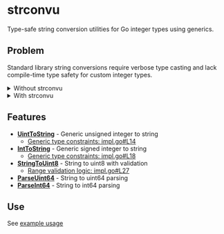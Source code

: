 # strconvu

Type-safe string conversion utilities for Go integer types using
generics.

## Problem

Standard library string conversions require verbose type casting and
lack compile-time type safety for custom integer types.

<details>
<summary>Without strconvu</summary>

```go
type UserID uint64
type OrderID int64

func processOrder(userStr, orderStr string) error {
    // Verbose casting for custom types - boilerplate here
    userVal, err := strconv.ParseUint(userStr, 10, 64)
    if err != nil {
        return fmt.Errorf("invalid user ID: %w", err)
    }
    userID := UserID(userVal) // Manual casting required

    // Different functions for different sizes - easy to get wrong
    orderVal, err := strconv.ParseInt(orderStr, 10, 64)
    if err != nil {
        return fmt.Errorf("invalid order ID: %w", err)
    }
    orderID := OrderID(orderVal) // More manual casting

    // Converting back requires more casting
    log.Printf("User %s placed order %s",
        strconv.FormatUint(uint64(userID), 10), // Verbose conversion
        strconv.FormatInt(int64(orderID), 10))  // More verbose conversion

    return nil
}
```
</details>

<details>
<summary>With strconvu</summary>

```go
type UserID uint64
type OrderID int32

func processOrder(userStr, orderStr string) error {
    userID, err := ParseUint64(userStr)
    if err != nil {
        return fmt.Errorf("invalid user ID: %w", err)
    }

    orderID, err := ParseInt64(orderStr)
    if err != nil {
        return fmt.Errorf("invalid order ID: %w", err)
    }

    log.Printf("User %s placed order %s",
        UintToString(UserID(userID)), IntToString(OrderID(orderID)))

    return nil
}
```
</details>

## Features

- **[UintToString](impl.go#L14)** - Generic unsigned integer to string
  - [Generic type constraints: impl.go#L14](impl.go#L14)
- **[IntToString](impl.go#L18)** - Generic signed integer to string
  - [Generic type constraints: impl.go#L18](impl.go#L18)
- **[StringToUint8](impl.go#L22)** - String to uint8 with validation
  - [Range validation logic: impl.go#L27](impl.go#L27)
- **[ParseUint64](impl.go#L33)** - String to uint64 parsing
- **[ParseInt64](impl.go#L37)** - String to int64 parsing

## Use

See [example usage](example_test.go)

